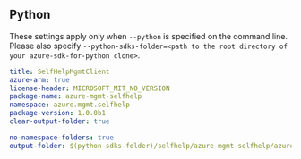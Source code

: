 ## Python

These settings apply only when `--python` is specified on the command line.
Please also specify `--python-sdks-folder=<path to the root directory of your azure-sdk-for-python clone>`.

``` yaml $(python)
title: SelfHelpMgmtClient
azure-arm: true
license-header: MICROSOFT_MIT_NO_VERSION
package-name: azure-mgmt-selfhelp
namespace: azure.mgmt.selfhelp
package-version: 1.0.0b1
clear-output-folder: true
```

``` yaml $(python)
no-namespace-folders: true
output-folder: $(python-sdks-folder)/selfhelp/azure-mgmt-selfhelp/azure/mgmt/selfhelp
```
